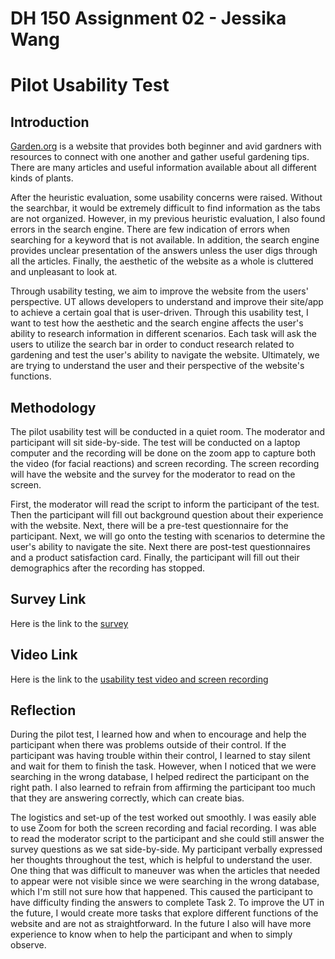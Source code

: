 # DH 150 Assignment 02 - Jessika Wang
# Pilot Usability Test
## Introduction
[Garden.org](https://garden.org/) is a website that provides both beginner and avid gardners with resources to connect with one another and gather useful gardening tips. There are many articles and useful information available about all different kinds of plants. 


After the heuristic evaluation, some usability concerns were raised. Without the searchbar, it would be extremely difficult to find information as the tabs are not organized. However, in my previous heuristic evaluation, I also found errors in the search engine. There are few indication of errors when searching for a keyword that is not available. In addition, the search engine provides unclear presentation of the answers unless the user digs through all the articles. Finally, the aesthetic of the website as a whole is cluttered and unpleasant to look at. 


Through usability testing, we aim to improve the website from the users' perspective. UT allows developers to understand and improve their site/app to achieve a certain goal that is user-driven. Through this usability test, I want to test how the aesthetic and the search engine affects the user's ability to research information in different scenarios. Each task will ask the users to utilize the search bar in order to conduct research related to gardening and test the user's ability to navigate the website. Ultimately, we are trying to understand the user and their perspective of the website's functions. 

## Methodology 
The pilot usability test will be conducted in a quiet room. The moderator and participant will sit side-by-side. The test will be conducted on a laptop computer and the recording will be done on the zoom app to capture both the video (for facial reactions) and screen recording. The screen recording will have the website and the survey for the moderator to read on the screen. 


First, the moderator will read the script to inform the participant of the test. Then the participant will fill out background question about their experience with the website. Next, there will be a pre-test questionnaire for the participant. Next, we will go onto the testing with scenarios to determine the user's ability to navigate the site. Next there are post-test questionnaires and a product satisfaction card. Finally, the participant will fill out their demographics after the recording has stopped. 

## Survey Link
Here is the link to the [survey](https://forms.gle/7JAvB9ynFDmYGLMr5)

## Video Link
Here is the link to the [usability test video and screen recording](https://drive.google.com/file/d/1Y5_8U7R4U23vfMOHOFhVG_J-dktOIfNb/view?usp=sharing)

## Reflection
During the pilot test, I learned how and when to encourage and help the participant when there was problems outside of their control. If the participant was having trouble within their control, I learned to stay silent and wait for them to finish the task. However, when I noticed that we were searching in the wrong database, I helped redirect the participant on the right path. I also learned to refrain from affirming the participant too much that they are answering correctly, which can create bias. 


The logistics and set-up of the test worked out smoothly. I was easily able to use Zoom for both the screen recording and facial recording. I was able to read the moderator script to the participant and she could still answer the survey questions as we sat side-by-side. My participant verbally expressed her thoughts throughout the test, which is helpful to understand the user. One thing that was difficult to maneuver was when the articles that needed to appear were not visible since we were searching in the wrong database, which I'm still not sure how that happened. This caused the participant to have difficulty finding the answers to complete Task 2. To improve the UT in the future, I would create more tasks that explore different functions of the website and are not as straightforward. In the future I also will have more experience to know when to help the participant and when to simply observe. 
